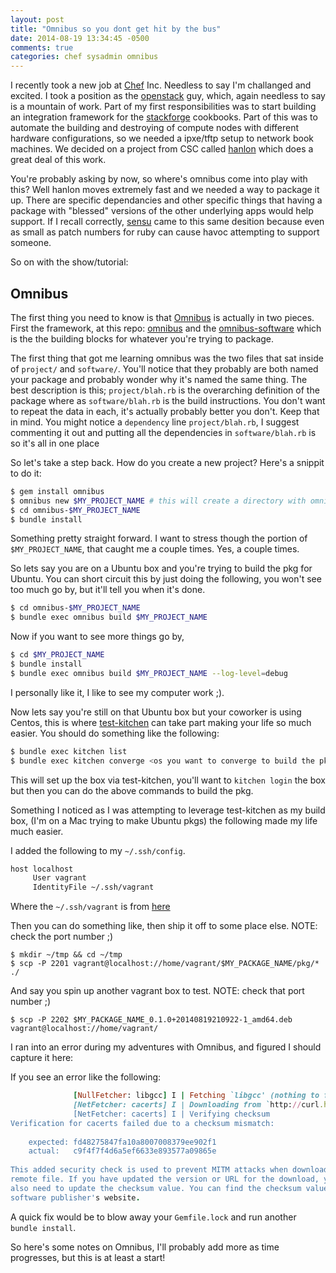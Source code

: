 ```yaml
---
layout: post
title: "Omnibus so you dont get hit by the bus"
date: 2014-08-19 13:34:45 -0500
comments: true
categories: chef sysadmin omnibus
---
```


I recently took a new job at [Chef](http://getchef.com) Inc. Needless to say I'm challanged and excited. I took a position as the
[openstack](http://openstack.org) guy, which, again needless to say is a mountain of work. Part of my first responsibilities was to
start building an integration framework for the [stackforge](https://github.com/stackforge/) cookbooks. Part of this was to automate
the building and destroying of compute nodes with different hardware configurations, so we needed a ipxe/tftp setup to network
book machines. We decided on a project from CSC called [hanlon](https://github.com/csc/Hanlon) which does a great deal of this work.

You're probably asking by now, so where's omnibus come into play with this? Well hanlon moves extremely fast and we needed a way to
package it up. There are specific dependancies and other specific things that having a package with "blessed" versions of the other
underlying apps would help support. If I recall correctly, [sensu](http://sensuapp.org) came to this same desition because even as small
as patch numbers for ruby can cause havoc attempting to support someone.

So on with the show/tutorial:

## Omnibus

The first thing you need to know is that [Omnibus](https://github.com/opscode/omnibus) is actually in two pieces. First the framework,
at this repo: [omnibus](https://github.com/opscode/omnibus) and the [omnibus-software](https://github.com/opscode/omnibus-software)
which is the the building blocks for whatever you're trying to package. 

The first thing that got me learning omnibus was the two files that sat inside of `project/` and `software/`. You'll notice that they
probably are both named your package and probably wonder why it's named the same thing. The best description is this; `project/blah.rb` is the
overarching definition of the package where as `software/blah.rb` is the build instructions. You don't want to repeat the data in each, it's
actually probably better you don't. Keep that in mind. You might notice a `dependency` line `project/blah.rb`, I suggest commenting it out and
putting all the dependencies in `software/blah.rb` is so it's all in one place

So let's take a step back. How do you create a new project? Here's a snippit to do it:

```bash
$ gem install omnibus
$ omnibus new $MY_PROJECT_NAME # this will create a directory with omnibus-$MY_PROJECT_NAME
$ cd omnibus-$MY_PROJECT_NAME
$ bundle install
```
Something pretty straight forward. I want to stress though the portion of `$MY_PROJECT_NAME`, that caught me a couple times. Yes, a couple times.

So lets say you are on a Ubuntu box and you're trying to build the pkg for Ubuntu. You can short circuit this by just doing the following,
you won't see too much go by, but it'll tell you when it's done.

```bash
$ cd omnibus-$MY_PROJECT_NAME
$ bundle exec omnibus build $MY_PROJECT_NAME
```

Now if you want to see more things go by,

```bash
$ cd $MY_PROJECT_NAME
$ bundle install
$ bundle exec omnibus build $MY_PROJECT_NAME --log-level=debug
```

I personally like it, I like to see my computer work ;).

Now lets say you're still on that Ubuntu box but your coworker is using Centos, this is where [test-kitchen](http://kitchen.ci) can take part making your
life so much easier.
You should do something like the following:

```bash
$ bundle exec kitchen list
$ bundle exec kitchen converge <os you want to converge to build the pkg>
```

This will set up the box via test-kitchen, you'll want to `kitchen login` the box but then you can do the above commands to build the pkg.

Something I noticed as I was attempting to leverage test-kitchen as my build box, (I'm on a Mac trying to make Ubuntu pkgs) the following made my life
much easier.

I added the following to my `~/.ssh/config`.
```bash
host localhost
     User vagrant
     IdentityFile ~/.ssh/vagrant
```
Where the `~/.ssh/vagrant` is from [here](https://raw.githubusercontent.com/mitchellh/vagrant/master/keys/vagrant)

Then you can do something like, then ship it off to some place else. NOTE: check the port number ;)
```shell
$ mkdir ~/tmp && cd ~/tmp
$ scp -P 2201 vagrant@localhost://home/vagrant/$MY_PACKAGE_NAME/pkg/* ./
```

And say you spin up another vagrant box to test. NOTE: check that port number ;)
```shell
$ scp -P 2202 $MY_PACKAGE_NAME_0.1.0+20140819210922-1_amd64.deb vagrant@localhost://home/vagrant/
```

I ran into an error during my adventures with Omnibus, and figured I should capture it here:

If you see an error like the following:
```ruby
              [NullFetcher: libgcc] I | Fetching `libgcc' (nothing to fetch)
              [NetFetcher: cacerts] I | Downloading from `http://curl.haxx.se/ca/cacert.pem'
              [NetFetcher: cacerts] I | Verifying checksum
Verification for cacerts failed due to a checksum mismatch:
 
    expected: fd48275847fa10a8007008379ee902f1
    actual:   c9f4f7f4d6a5ef6633e893577a09865e
 
This added security check is used to prevent MITM attacks when downloading the
remote file. If you have updated the version or URL for the download, you will
also need to update the checksum value. You can find the checksum value on the
software publisher's website.
```
A quick fix would be to blow away your `Gemfile.lock` and run another `bundle install`.

So here's some notes on Omnibus, I'll probably add more as time progresses, but this is at least a start!
